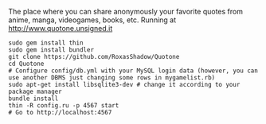 The place where you can share anonymously your favorite quotes from anime, manga, videogames, books, etc.
Running at http://www.quotone.unsigned.it

```
sudo gem install thin
sudo gem install bundler
git clone https://github.com/RoxasShadow/Quotone
cd Quotone
# Configure config/db.yml with your MySQL login data (however, you can use another DBMS just changing some rows in mygamelist.rb)
sudo apt-get install libsqlite3-dev # change it according to your package manager
bundle install
thin -R config.ru -p 4567 start
# Go to http://localhost:4567
```
